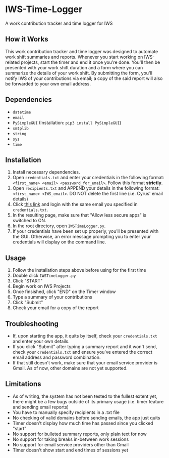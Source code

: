 # IWS-Time-Logger
A work contribution tracker and time logger for IWS

## How it Works
This work contribution tracker and time logger was designed to automate work shift summaries and reports. Whenever you start working on IWS-related projects, start the timer and end it once you're done. You'll then be presented with your work shift duration and a form where you can summarize the details of your work shift. By submitting the form, you'll notify IWS of your contributions via email; a copy of the said report will also be forwarded to your own email address.

## Dependencies
- `datetime`
- `email`
- `PySimpleGUI` (Installation: `pip3 install PySimpleGUI`)
- `smtplib`
- `string`
- `sys`
- `time` 

## Installation
1. Install necessary dependencies. 
1. Open `credentials.txt` and enter your credentials in the following format: `<first_name> <email> <password_for_email>`. Follow this format **strictly**.
2. Open `recipients.txt` and APPEND your details in the following format: `<first_name> <IWS_email>`. DO NOT delete the first line (i.e. Cyrus' email details)
3. Click [this link](https://myaccount.google.com/lesssecureapps?pli=1&rapt=AEjHL4Mr32TdVzceNvqvSTxRurTYBXU6mPTBNunG75FZUbH4WUFpWpUv37D9zgyKjkyEUTk7Oqe2-BaTq9Gj_2OyNfKS6iPNCQ) and login with the same email you specified in `credentials.txt`. 
4. In the resulting page, make sure that "Allow less secure apps" is switched to ON.
5. In the root directory, open `IWSTimeLogger.py`.
6. If your credentials have been set up properly, you'll be presented with the GUI. Otherwise, an error message prompting you to enter your credentials will display on the command line.

## Usage
1. Follow the installation steps above before using for the first time
1. Double click `IWSTimeLogger.py`
2. Click "START"
3. Begin work on IWS Projects
4. Once finsished, click "END" on the Timer window
5. Type a summary of your contributions 
6. Click "Submit"
7. Check your email for a copy of the report

## Troubleshooting
- If, upon starting the app, it quits by itself, check your `credentials.txt` and enter your own details.
- If you click "Submit" after typing a summary report and it won't send, check your `credentials.txt` and ensure you've entered the correct email address and password combination.
- If that still doesn't work, make sure that your email service provider is Gmail. As of now, other domains are not yet supported.

## Limitations
- As of writing, the system has not been tested to the fullest extent yet, there might be a few bugs outside of its primary usage (i.e. timer feature and sending email reports)
- You have to manually specify recipients in a .txt file
- No checking of valid domains before sending emails, the app just quits
- Timer doesn't display how much time has passed since you clicked "start"
- No support for bulleted summary reports, only plain text for now
- No support for taking breaks in-between work sessions
- No support for email service providers other than Gmail
- Timer doesn't show start and end times of sessions yet

